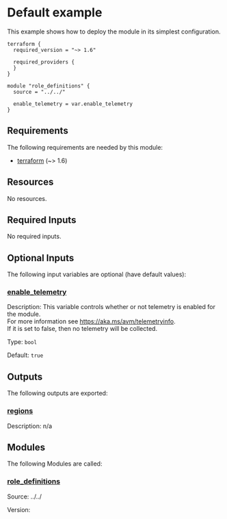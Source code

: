 <!-- BEGIN_TF_DOCS -->
<!-- Code generated by terraform-docs. DO NOT EDIT. -->
# Default example

This example shows how to deploy the module in its simplest configuration.

```hcl
terraform {
  required_version = "~> 1.6"

  required_providers {
  }
}

module "role_definitions" {
  source = "../../"

  enable_telemetry = var.enable_telemetry
}
```

<!-- markdownlint-disable MD033 -->
## Requirements

The following requirements are needed by this module:

- <a name="requirement_terraform"></a> [terraform](#requirement\_terraform) (~> 1.6)

## Resources

No resources.

<!-- markdownlint-disable MD013 -->
## Required Inputs

No required inputs.

## Optional Inputs

The following input variables are optional (have default values):

### <a name="input_enable_telemetry"></a> [enable\_telemetry](#input\_enable\_telemetry)

Description: This variable controls whether or not telemetry is enabled for the module.  
For more information see https://aka.ms/avm/telemetryinfo.  
If it is set to false, then no telemetry will be collected.

Type: `bool`

Default: `true`

## Outputs

The following outputs are exported:

### <a name="output_regions"></a> [regions](#output\_regions)

Description: n/a

## Modules

The following Modules are called:

### <a name="module_role_definitions"></a> [role\_definitions](#module\_role\_definitions)

Source: ../../

Version:

<!-- END_TF_DOCS -->